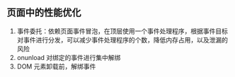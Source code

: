 ## 页面中的性能优化

1. 事件委托：依赖页面事件冒泡，在顶层使用一个事件处理程序，根据事件目标对事件进行分发，可以减少事件处理程序的个数，降低内存占用，以及泄漏的风险
2. onunload 对绑定的事件进行集中解绑
3. DOM 元素卸载前，解绑事件
